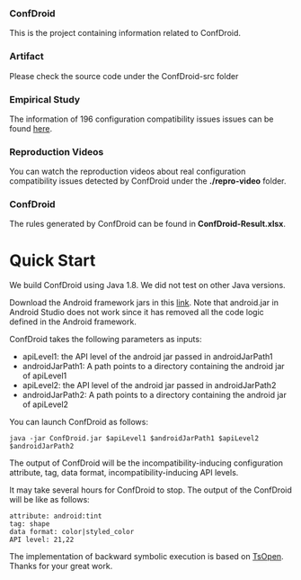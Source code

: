 ### ConfDroid
This is the project containing information related to ConfDroid.

### Artifact
Please check the source code under the ConfDroid-src folder

### Empirical Study
The information of 196 configuration compatibility issues issues can be found <a href="https://docs.google.com/spreadsheets/d/e/2PACX-1vT-xSYMKB-cYSperAutZnJQV4l7I_rEJhhXATJ0QWN0YMUmYoWL5RJFF7-3iAadqILZx6wqKfXBwcaS/pubhtml">here</a>.

### Reproduction Videos
You can watch the reproduction videos about real configuration compatibility issues detected by ConfDroid under the **./repro-video** folder.

### ConfDroid
The rules generated by ConfDroid can be found in **ConfDroid-Result.xlsx**.

# Quick Start

We build ConfDroid using Java 1.8. We did not test on other Java versions.

Download the Android framework jars in this <a href="https://repo1.maven.org/maven2/org/robolectric/android-all/">link</a>. Note that android.jar in Android Studio does not work since it has removed all the code logic defined in the Android framework. 

ConfDroid takes the following parameters as inputs:
* apiLevel1: the API level of the android jar passed in androidJarPath1
* androidJarPath1: A path points to a directory containing the android jar of apiLevel1
* apiLevel2: the API level of the android jar passed in androidJarPath2
* androidJarPath2: A path points to a directory containing the android jar of apiLevel2

You can launch ConfDroid as follows:

```
java -jar ConfDroid.jar $apiLevel1 $androidJarPath1 $apiLevel2 $androidJarPath2
```
The output of ConfDroid will be the incompatibility-inducing configuration attribute, tag, data format, incompatibility-inducing API levels.

It may take several hours for ConfDroid to stop. The output of the ConfDroid will be like as follows:
```
attribute: android:tint
tag: shape
data format: color|styled_color
API level: 21,22
```
The implementation of backward symbolic execution is based on <a href="https://github.com/JordanSamhi/TSOpen">TsOpen</a>. Thanks for your great work.
